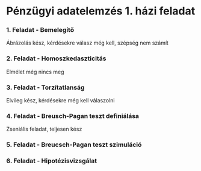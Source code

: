 # Pénzügyi adatelemzés 1. házi feladat

### 1. Feladat - Bemelegítő
Ábrázolás kész, kérdésekre válasz még kell, szépség nem számít
### 2. Feladat - Homoszkedaszticitás
Elmélet még nincs meg
### 3. Feladat - Torzítatlanság
Elvileg kész, kérdésekre még kell válaszolni
### 4. Feladat - Breusch-Pagan teszt definiálása
Zseniális feladat, teljesen kész
### 5. Feladat - Breucsch-Pagan teszt szimuláció
### 6. Feladat - Hipotézisvizsgálat
